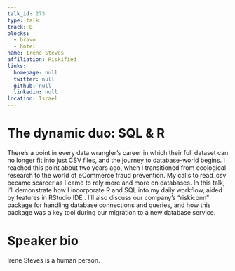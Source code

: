 ```yaml
---
talk_id: 273
type: talk
track: B
blocks:
  - bravo
  - hotel
name: Irene Steves
affiliation: Riskified
links:
  homepage: null
  twitter: null
  github: null
  linkedin: null
location: Israel
---
```


# The dynamic duo: SQL & R

There’s a point in every data wrangler’s career in which their full dataset can no longer fit into just CSV files, and the journey to database-world begins.  I reached this point about two years ago, when I transitioned from ecological research to the world of eCommerce fraud prevention.  My calls to read_csv became scarcer as I came to rely more and more on databases.  In this talk, I’ll demonstrate how I incorporate R and SQL into my daily workflow, aided by features in RStudio IDE .  I’ll also discuss our company’s “riskiconn” package for handling database connections and queries, and how this package was a key tool during our migration to a new database service.

# Speaker bio

Irene Steves is a human person.
